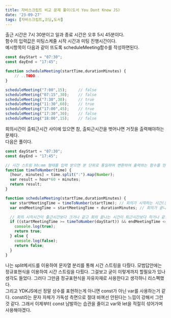 ```yaml
---
title: 자바스크립트 비교 문제 풀이(도서 You Dont Know JS)
date: '23-09-27'
tags: [자바스크립트,코딩,도서]
---  
```

출근 시간은 7시 30분이고 일과 종료 시간은 오후 5시 45분이다.  
함수의 입력값은 미팅스케줄 시작 시간과 미팅 진행시간이다.  
예시항목이 다음과 같이 뜨도록 scheduleMeeting함수를 작성하면된다.  

```javascript
const dayStart = "07:30";
const dayEnd = "17:45";

function scheduleMeeting(startTime,durationMinutes) {
    // ..TODO..
}

scheduleMeeting("7:00",15);     // false
scheduleMeeting("07:15",30);    // false
scheduleMeeting("7:30",30);     // true
scheduleMeeting("11:30",60);    // true
scheduleMeeting("17:00",45);    // true
scheduleMeeting("17:30",30);    // false
scheduleMeeting("18:00",15);    // false
```

회의시간이 출퇴근시간 사이에 있으면 참, 출퇴근시간을 벗어나면 거짓을 출력해야하는 문제다.  
다음은 풀이다.
```javascript
const dayStart = "07:30";
const dayEnd = "17:45";

// 시간 스트링 hh:mm 형태를 입력 받으면 분 단위로 통일하여 변환하여 출력하는 함수를 만든다.
function timeToNumber(time) {
  [hour, minutes] = time.split(":").map(Number);
  var result = hour*60 + minutes;
  return result;
}

function scheduleMeeting(startTime,durationMinutes) {
  var startMeetingTime = timeToNumber(startTime); // 회의가 시작하는 시간(분)
  var endMeetingTime = startMeetingTime + durationMinutes; // 회의가 끝나는 시간(분)

  // 회의 시작시간이 출근시간보다 크거나 같고 회의 끝나는 시간이 퇴근시간보다 작거나 같으면 된다.
  if ((startMeetingTime >= timeToNumber(dayStart)) && endMeetingTime <= timeToNumber(dayEnd)) {
    console.log(true);
    return true;
  } else {
    console.log(false);
    return false;
  } 
}
```
나는 split메서드를 이용하여 문자열 분리를 통해 시간 스트링을 다뤘다. 모범답안에는 정규표현식을 이용하여 시간 스트링을 다뤘다. 그걸보고 굳이 이렇게까지 할필요가 있나 생각도 들었다. 그러다 그만큼 정규표현식을 자유자재로 사용한다고 생각하니 리스펙했다.  
그리고 YDKJS에선 정말 상수를 표현하는게 아니면 const가 아닌 var를 사용하는거 같다. const라는 문자 자체가 가독성 측면으로 절대 바껴선 안된다는 느낌이 강해서 그런것 같다. 그래서 이제부터 const 남발하는 습관을 줄이고 var와 let을 적절히 섞어가며 사용해야겠다.
